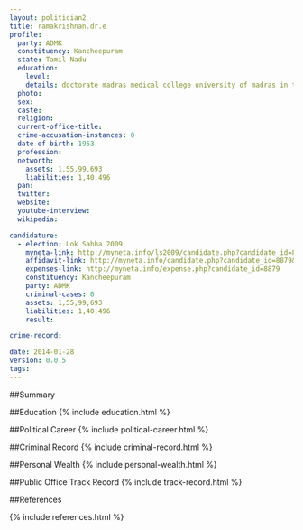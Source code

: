 ```yaml
---
layout: politician2
title: ramakrishnan.dr.e
profile: 
  party: ADMK
  constituency: Kancheepuram
  state: Tamil Nadu
  education: 
    level: 
    details: doctorate madras medical college university of madras in the year 1982
  photo: 
  sex: 
  caste: 
  religion: 
  current-office-title: 
  crime-accusation-instances: 0
  date-of-birth: 1953
  profession: 
  networth: 
    assets: 1,55,99,693
    liabilities: 1,40,496
  pan: 
  twitter: 
  website: 
  youtube-interview: 
  wikipedia: 

candidature: 
  - election: Lok Sabha 2009
    myneta-link: http://myneta.info/ls2009/candidate.php?candidate_id=8879
    affidavit-link: http://myneta.info/candidate.php?candidate_id=8879&scan=original
    expenses-link: http://myneta.info/expense.php?candidate_id=8879
    constituency: Kancheepuram 
    party: ADMK
    criminal-cases: 0
    assets: 1,55,99,693
    liabilities: 1,40,496
    result:  

crime-record: 

date: 2014-01-28
version: 0.0.5
tags: 
---
```

##Summary


##Education
{% include education.html %}


##Political Career
{% include political-career.html %}


##Criminal Record
{% include criminal-record.html %}


##Personal Wealth
{% include personal-wealth.html %}


##Public Office Track Record
{% include track-record.html %}


##References


{% include references.html %}
